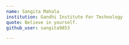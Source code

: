 ```yaml
---
name: Sangita Mahala
institution: Gandhi Institute For Technology
quote: Believe in yourself.
github_user: sangita9853

---
```

